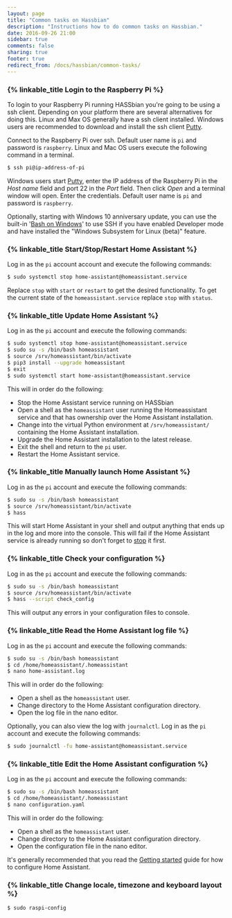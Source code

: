```yaml
---
layout: page
title: "Common tasks on Hassbian"
description: "Instructions how to do common tasks on Hassbian."
date: 2016-09-26 21:00
sidebar: true
comments: false
sharing: true
footer: true
redirect_from: /docs/hassbian/common-tasks/
---
```


### {% linkable_title Login to the Raspberry Pi %}
To login to your Raspberry Pi running HASSbian you're going to be using a ssh client. Depending on your platform there are several alternatives for doing this. Linux and Max OS generally have a ssh client installed. Windows users are recommended to download and install the ssh client [Putty][ssh-putty].

Connect to the Raspberry Pi over ssh. Default user name is `pi` and password is `raspberry`.
Linux and Mac OS users execute the following command in a terminal.

```bash
$ ssh pi@ip-address-of-pi
```

Windows users start [Putty][ssh-putty], enter the IP address of the Raspberry Pi in the *Host name* field and port 22 in the *Port* field. Then click *Open* and a terminal window will open. Enter the credentials. Default user name is `pi` and password is `raspberry`.

Optionally, starting with Windows 10 anniversary update, you can use the built-in '[Bash on Windows][bash-windows]' to use SSH if you have enabled Developer mode and have installed the "Windows Subsystem for Linux (beta)" feature.

### {% linkable_title Start/Stop/Restart Home Assistant %}
Log in as the `pi` account account and execute the following commands:

```bash
$ sudo systemctl stop home-assistant@homeassistant.service 
```

Replace `stop` with `start` or `restart` to get the desired functionality.
To get the current state of the `homeassistant.service` replace `stop` with `status`. 

### {% linkable_title Update Home Assistant %}

Log in as the `pi` account and execute the following commands:

```bash
$ sudo systemctl stop home-assistant@homeassistant.service 
$ sudo su -s /bin/bash homeassistant
$ source /srv/homeassistant/bin/activate
$ pip3 install --upgrade homeassistant
$ exit
$ sudo systemctl start home-assistant@homeassistant.service
```

This will in order do the following:

- Stop the Home Assistant service running on HASSbian
- Open a shell as the `homeassistant` user running the Homeassistant service and that has ownership over the Home Assistant installation.
- Change into the virtual Python environment at `/srv/homeassistant/` containing the Home Assistant installation.
- Upgrade the Home Assistant installation to the latest release.
- Exit the shell and return to the `pi` user.
- Restart the Home Assistant service.

### {% linkable_title Manually launch Home Assistant %}
Log in as the `pi` account and execute the following commands:

```bash
$ sudo su -s /bin/bash homeassistant
$ source /srv/homeassistant/bin/activate
$ hass
```

This will start Home Assistant in your shell and output anything that ends up in the log and more into the console. This will fail if the Home Assistant service is already running so don't forget to [stop][stop-homeassistant] it first.

### {% linkable_title Check your configuration %}
Log in as the `pi` account and execute the following commands:

```bash
$ sudo su -s /bin/bash homeassistant
$ source /srv/homeassistant/bin/activate
$ hass --script check_config
```

This will output any errors in your configuration files to console.

### {% linkable_title Read the Home Assistant log file %}
Log in as the `pi` account and execute the following commands:

```bash
$ sudo su -s /bin/bash homeassistant
$ cd /home/homeassistant/.homeassistant
$ nano home-assistant.log
```

This will in order do the following:

- Open a shell as the `homeassistant` user.
- Change directory to the Home Assistant configuration directory.
- Open the log file in the nano editor.

Optionally, you can also view the log with `journalctl`.
Log in as the `pi` account and execute the following commands:

```bash
$ sudo journalctl -fu home-assistant@homeassistant.service
```

### {% linkable_title Edit the Home Assistant configuration %}

Log in as the `pi` account and execute the following commands:

```bash
$ sudo su -s /bin/bash homeassistant
$ cd /home/homeassistant/.homeassistant
$ nano configuration.yaml
```

This will in order do the following:

- Open a shell as the `homeassistant` user.
- Change directory to the Home Assistant configuration directory.
- Open the configuration file in the nano editor.

It's generally recommended that you read the [Getting started][configuring-homeassistant] guide for how to configure Home Assistant.

### {% linkable_title Change locale, timezone and keyboard layout %}

```bash
$ sudo raspi-config
```

[configuring-homeassistant]: /getting-started/configuration/
[ssh-putty]: http://www.chiark.greenend.org.uk/~sgtatham/putty/download.html
[stop-homeassistant]: /getting-started/installation-raspberry-pi-image/#startstoprestart-home-assistant-on-hassbian
[bash-windows]: https://msdn.microsoft.com/en-us/commandline/wsl/about
